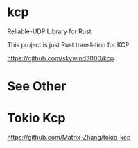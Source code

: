 # kcp
Reliable-UDP Library for Rust

This project is just Rust translation for KCP

https://github.com/skywind3000/kcp

# See Other
# Tokio Kcp
https://github.com/Matrix-Zhang/tokio_kcp
